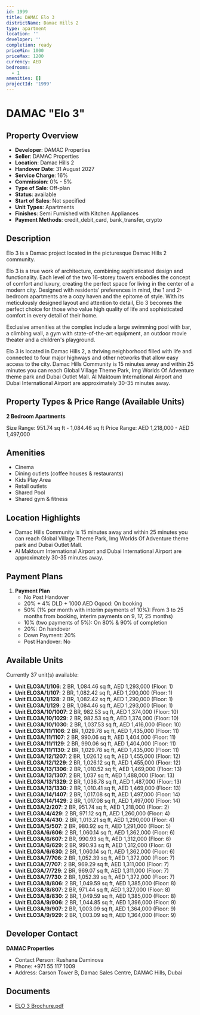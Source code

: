 ```yaml
---
id: 1999
title: DAMAC Elo 3
districtName: Damac Hills 2
type: apartment
location: ''
developer: ''
completion: ready
priceMin: 1000
priceMax: 1200
currency: AED
bedrooms:
  - 1
amenities: []
projectId: '1999'
---
```


# DAMAC "Elo 3"

## Property Overview
- **Developer**: DAMAC Properties
- **Seller**: DAMAC Properties
- **Location**: Damac Hills 2
- **Handover Date**: 31 August 2027
- **Service Charge**: 16%
- **Commission**: 0% - 5%
- **Type of Sale**: Off-plan
- **Status**: available
- **Start of Sales**: Not specified
- **Unit Types**: Apartments
- **Finishes**: Semi Furnished with Kitchen Appliances
- **Payment Methods**: credit_debit_card, bank_transfer, crypto

## Description
Elo 3 is a Damac project located in the picturesque Damac Hills 2 community. 

 Elo 3 is a true work of architecture, combining sophisticated design and functionality. Each level of the two 16-storey towers embodies the concept of comfort and luxury, creating the perfect space for living in the center of a modern city. Designed with residents' preferences in mind, the 1 and 2-bedroom apartments are a cozy haven and the epitome of style. With its meticulously designed layout and attention to detail, Elo 3 becomes the perfect choice for those who value high quality of life and sophisticated comfort in every detail of their home.

 Exclusive amenities at the complex include a large swimming pool with bar, a climbing wall, a gym with state-of-the-art equipment, an outdoor movie theater and a children's playground. 

Elo 3 is located in Damac Hills 2, a thriving neighborhood filled with life and connected to four major highways and other networks that allow easy access to the city. Damac Hills Community is 15 minutes away and within 25 minutes you can reach Global Village Theme Park, Img Worlds Of Adventure theme park and Dubai Outlet Mall. Al Maktoum International Airport and Dubai International Airport are approximately 30-35 minutes away.

## Property Types & Price Range (Available Units)
**2 Bedroom Apartments**

Size Range: 951.74 sq ft - 1,084.46 sq ft
Price Range: AED 1,218,000 - AED 1,497,000

## Amenities
- Cinema
- Dining outlets  (coffee houses & restaurants)
- Kids Play Area
- Retail outlets
- Shared Pool
- Shared gym & fitness

## Location Highlights
- Damac Hills Community is 15 minutes away and within 25 minutes you can reach Global Village Theme Park, Img Worlds Of Adventure theme park and Dubai Outlet Mall.
- Al Maktoum International Airport and Dubai International Airport are approximately 30-35 minutes away.

## Payment Plans
1. **Payment Plan**
   - No Post Handover
   - 20% + 4% DLD + 1000 AED Oqood: On booking
   - 50% (1% per month with interim payments of 10%): From 3 to 25 months from booking, interim payments on 9, 17, 25 months)
   - 10% (two payments of 5%): On 80% & 90% of completion
   - 20%: On handover
   - Down Payment: 20%
   - Post Handover: No

## Available Units
Currently 37 unit(s) available:
- **Unit ELO3A/1/106**: 2 BR, 1,084.46 sq ft, AED 1,293,000 (Floor: 1)
- **Unit ELO3A/1/107**: 2 BR, 1,082.42 sq ft, AED 1,290,000 (Floor: 1)
- **Unit ELO3A/1/128**: 2 BR, 1,082.42 sq ft, AED 1,290,000 (Floor: 1)
- **Unit ELO3A/1/129**: 2 BR, 1,084.46 sq ft, AED 1,293,000 (Floor: 1)
- **Unit ELO3A/10/1007**: 2 BR, 982.53 sq ft, AED 1,374,000 (Floor: 10)
- **Unit ELO3A/10/1029**: 2 BR, 982.53 sq ft, AED 1,374,000 (Floor: 10)
- **Unit ELO3A/10/1030**: 2 BR, 1,037.53 sq ft, AED 1,416,000 (Floor: 10)
- **Unit ELO3A/11/1106**: 2 BR, 1,029.78 sq ft, AED 1,435,000 (Floor: 11)
- **Unit ELO3A/11/1107**: 2 BR, 990.06 sq ft, AED 1,404,000 (Floor: 11)
- **Unit ELO3A/11/1129**: 2 BR, 990.06 sq ft, AED 1,404,000 (Floor: 11)
- **Unit ELO3A/11/1130**: 2 BR, 1,029.78 sq ft, AED 1,435,000 (Floor: 11)
- **Unit ELO3A/12/1207**: 2 BR, 1,026.12 sq ft, AED 1,455,000 (Floor: 12)
- **Unit ELO3A/12/1229**: 2 BR, 1,026.12 sq ft, AED 1,455,000 (Floor: 12)
- **Unit ELO3A/13/1306**: 2 BR, 1,010.52 sq ft, AED 1,469,000 (Floor: 13)
- **Unit ELO3A/13/1307**: 2 BR, 1,037 sq ft, AED 1,488,000 (Floor: 13)
- **Unit ELO3A/13/1329**: 2 BR, 1,036.78 sq ft, AED 1,487,000 (Floor: 13)
- **Unit ELO3A/13/1330**: 2 BR, 1,010.41 sq ft, AED 1,469,000 (Floor: 13)
- **Unit ELO3A/14/1407**: 2 BR, 1,017.08 sq ft, AED 1,497,000 (Floor: 14)
- **Unit ELO3A/14/1429**: 2 BR, 1,017.08 sq ft, AED 1,497,000 (Floor: 14)
- **Unit ELO3A/2/207**: 2 BR, 951.74 sq ft, AED 1,218,000 (Floor: 2)
- **Unit ELO3A/4/429**: 2 BR, 971.12 sq ft, AED 1,260,000 (Floor: 4)
- **Unit ELO3A/4/430**: 2 BR, 1,013.21 sq ft, AED 1,290,000 (Floor: 4)
- **Unit ELO3A/5/507**: 2 BR, 980.92 sq ft, AED 1,291,000 (Floor: 5)
- **Unit ELO3A/6/606**: 2 BR, 1,060.14 sq ft, AED 1,362,000 (Floor: 6)
- **Unit ELO3A/6/607**: 2 BR, 990.93 sq ft, AED 1,312,000 (Floor: 6)
- **Unit ELO3A/6/629**: 2 BR, 990.93 sq ft, AED 1,312,000 (Floor: 6)
- **Unit ELO3A/6/630**: 2 BR, 1,060.14 sq ft, AED 1,362,000 (Floor: 6)
- **Unit ELO3A/7/706**: 2 BR, 1,052.39 sq ft, AED 1,372,000 (Floor: 7)
- **Unit ELO3A/7/707**: 2 BR, 969.29 sq ft, AED 1,311,000 (Floor: 7)
- **Unit ELO3A/7/729**: 2 BR, 969.07 sq ft, AED 1,311,000 (Floor: 7)
- **Unit ELO3A/7/730**: 2 BR, 1,052.39 sq ft, AED 1,372,000 (Floor: 7)
- **Unit ELO3A/8/806**: 2 BR, 1,049.59 sq ft, AED 1,385,000 (Floor: 8)
- **Unit ELO3A/8/807**: 2 BR, 971.44 sq ft, AED 1,327,000 (Floor: 8)
- **Unit ELO3A/8/830**: 2 BR, 1,049.59 sq ft, AED 1,385,000 (Floor: 8)
- **Unit ELO3A/9/906**: 2 BR, 1,044.85 sq ft, AED 1,396,000 (Floor: 9)
- **Unit ELO3A/9/907**: 2 BR, 1,003.09 sq ft, AED 1,364,000 (Floor: 9)
- **Unit ELO3A/9/929**: 2 BR, 1,003.09 sq ft, AED 1,364,000 (Floor: 9)

## Developer Contact
**DAMAC Properties**
- Contact Person: Rushana Daminova
- Phone: +971 55 117 1009
- Address: Carson Tower B, Damac Sales Centre, DAMAC Hills, Dubai

## Documents
- [ELO 3 Brochure.pdf](https://cdn.geniemap.net/2024/07/21/gWQvUZmnEUdVioWiNm8nK31Al6t0o3KOcHjSdY5c.pdf)
